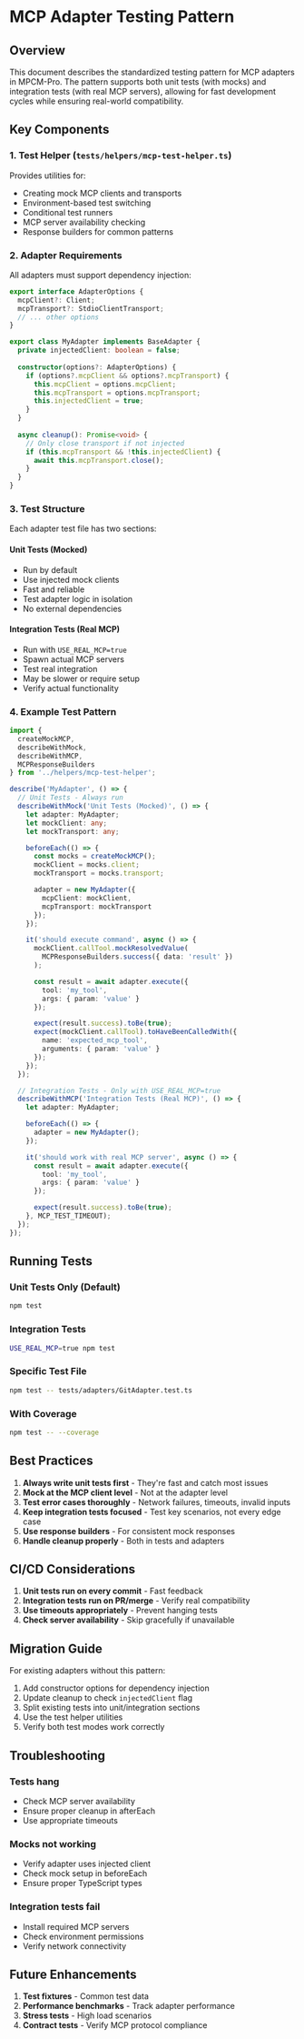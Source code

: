 # MCP Adapter Testing Pattern

## Overview

This document describes the standardized testing pattern for MCP adapters in MPCM-Pro. The pattern supports both unit tests (with mocks) and integration tests (with real MCP servers), allowing for fast development cycles while ensuring real-world compatibility.

## Key Components

### 1. Test Helper (`tests/helpers/mcp-test-helper.ts`)

Provides utilities for:
- Creating mock MCP clients and transports
- Environment-based test switching
- Conditional test runners
- MCP server availability checking
- Response builders for common patterns

### 2. Adapter Requirements

All adapters must support dependency injection:

```typescript
export interface AdapterOptions {
  mcpClient?: Client;
  mcpTransport?: StdioClientTransport;
  // ... other options
}

export class MyAdapter implements BaseAdapter {
  private injectedClient: boolean = false;
  
  constructor(options?: AdapterOptions) {
    if (options?.mcpClient && options?.mcpTransport) {
      this.mcpClient = options.mcpClient;
      this.mcpTransport = options.mcpTransport;
      this.injectedClient = true;
    }
  }
  
  async cleanup(): Promise<void> {
    // Only close transport if not injected
    if (this.mcpTransport && !this.injectedClient) {
      await this.mcpTransport.close();
    }
  }
}
```

### 3. Test Structure

Each adapter test file has two sections:

#### Unit Tests (Mocked)
- Run by default
- Use injected mock clients
- Fast and reliable
- Test adapter logic in isolation
- No external dependencies

#### Integration Tests (Real MCP)
- Run with `USE_REAL_MCP=true`
- Spawn actual MCP servers
- Test real integration
- May be slower or require setup
- Verify actual functionality

### 4. Example Test Pattern

```typescript
import { 
  createMockMCP, 
  describeWithMock,
  describeWithMCP,
  MCPResponseBuilders
} from '../helpers/mcp-test-helper';

describe('MyAdapter', () => {
  // Unit Tests - Always run
  describeWithMock('Unit Tests (Mocked)', () => {
    let adapter: MyAdapter;
    let mockClient: any;
    let mockTransport: any;

    beforeEach(() => {
      const mocks = createMockMCP();
      mockClient = mocks.client;
      mockTransport = mocks.transport;

      adapter = new MyAdapter({
        mcpClient: mockClient,
        mcpTransport: mockTransport
      });
    });

    it('should execute command', async () => {
      mockClient.callTool.mockResolvedValue(
        MCPResponseBuilders.success({ data: 'result' })
      );

      const result = await adapter.execute({
        tool: 'my_tool',
        args: { param: 'value' }
      });

      expect(result.success).toBe(true);
      expect(mockClient.callTool).toHaveBeenCalledWith({
        name: 'expected_mcp_tool',
        arguments: { param: 'value' }
      });
    });
  });

  // Integration Tests - Only with USE_REAL_MCP=true
  describeWithMCP('Integration Tests (Real MCP)', () => {
    let adapter: MyAdapter;

    beforeEach(() => {
      adapter = new MyAdapter();
    });

    it('should work with real MCP server', async () => {
      const result = await adapter.execute({
        tool: 'my_tool',
        args: { param: 'value' }
      });

      expect(result.success).toBe(true);
    }, MCP_TEST_TIMEOUT);
  });
});
```

## Running Tests

### Unit Tests Only (Default)
```bash
npm test
```

### Integration Tests
```bash
USE_REAL_MCP=true npm test
```

### Specific Test File
```bash
npm test -- tests/adapters/GitAdapter.test.ts
```

### With Coverage
```bash
npm test -- --coverage
```

## Best Practices

1. **Always write unit tests first** - They're fast and catch most issues
2. **Mock at the MCP client level** - Not at the adapter level
3. **Test error cases thoroughly** - Network failures, timeouts, invalid inputs
4. **Keep integration tests focused** - Test key scenarios, not every edge case
5. **Use response builders** - For consistent mock responses
6. **Handle cleanup properly** - Both in tests and adapters

## CI/CD Considerations

1. **Unit tests run on every commit** - Fast feedback
2. **Integration tests run on PR/merge** - Verify real compatibility
3. **Use timeouts appropriately** - Prevent hanging tests
4. **Check server availability** - Skip gracefully if unavailable

## Migration Guide

For existing adapters without this pattern:

1. Add constructor options for dependency injection
2. Update cleanup to check `injectedClient` flag
3. Split existing tests into unit/integration sections
4. Use the test helper utilities
5. Verify both test modes work correctly

## Troubleshooting

### Tests hang
- Check MCP server availability
- Ensure proper cleanup in afterEach
- Use appropriate timeouts

### Mocks not working
- Verify adapter uses injected client
- Check mock setup in beforeEach
- Ensure proper TypeScript types

### Integration tests fail
- Install required MCP servers
- Check environment permissions
- Verify network connectivity

## Future Enhancements

1. **Test fixtures** - Common test data
2. **Performance benchmarks** - Track adapter performance
3. **Stress tests** - High load scenarios
4. **Contract tests** - Verify MCP protocol compliance
